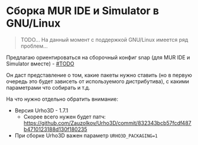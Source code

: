 # Сборка MUR IDE и Simulator в GNU/Linux

> TODO... На данный момент с поддержкой GNU/Linux имеется ряд проблем...

Предлагаю ориентироваться на сборочный конфиг snap (для MUR IDE и Simulator вместе) - [#TODO](github.com/.../snapcraft.yaml)

Он даст представление о том, какие пакеты нужно ставить (но в первую очередь это будет зависеть от используемого дистрибутива), с какими параметрами что собирать и т.д.

На что нужно отдельно обратить внимание:
- Версия Urho3D - 1.7.1
    - Скорее всего нужен будет патч: https://github.com/Zauzolkov/Urho3D/commit/832343bcb57fcdf487b4710123188d130f180235
- При сборке Urho3D важен параметр `URHO3D_PACKAGING=1`
